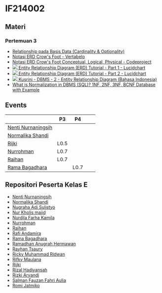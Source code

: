 # IF214002

## Materi

### Pertemuan 3
- [Relationship pada Basis Data (Cardinality & Optionality)](https://sqldatabasetutorials.com/sql-db/database-relationships/)
- [Notasi ERD Crow's Foot - Vertabelo](https://vertabelo.com/blog/crow-s-foot-notation/)
- [Notasi ERD Crow's Foot Conceptual, Logical, Physical - Codeproject](https://www.codeproject.com/Articles/878359/Data-Modelling-using-ERD-with-Crow-Foot-Notation)
- [![](https://img.youtube.com/vi/QpdhBUYk7Kk/2.jpg) Entity Relationship Diagram (ERD) Tutorial - Part 1 - Lucidchart](https://www.youtube.com/watch?v=QpdhBUYk7Kk)
- [![](https://img.youtube.com/vi/-CuY5ADwn24/3.jpg) Entity Relationship Diagram (ERD) Tutorial - Part 2 - Lucidchart](https://www.youtube.com/watch?v=-CuY5ADwn24)
- [![](https://img.youtube.com/vi/s9-H-adeA-I/3.jpg) Kusrini - DBMS - 2 - Entity Relationship Diagram (Bahasa Indonesia)](https://www.youtube.com/watch?v=s9-H-adeA-I)
- [What is Normalization in DBMS (SQL)? 1NF, 2NF, 3NF, BCNF Database with Example](https://www.guru99.com/database-normalization.html)


## Events

|                                                                     |P3   |P4   |   |   |
|---                                                                  |---  |---  |---|---|
|[Nenti Nurnaningsih](https://github.com/nentinur/IF214002)           |     |     |   |   |
|[Normalika Shandi](https://github.com/NormalikaShandi/IF214002-NEW)  |     |     |   |   |
|[Rijki](https://github.com/rizky-iki/IF214002)                       |L0.5 |     |   |   |
|[Nurrohman](https://github.com/Nurrohman10/IF214002)                 |L0.7 |     |   |   |
|[Raihan](https://github.com/Rhnnrsdq/IF214002)                       |L0.7 |     |   |   |
|[Rama Bagadhara](https://github.com/ramabhagadhara/IF214002)         |     |L0.7 |   |   |

## Repositori Peserta Kelas E
- [Nenti Nurnaningsih](https://github.com/nentinur/IF214002)
- [Normalika Shandi](https://github.com/NormalikaShandi/IF214002-NEW)
- [Nugraha Adi Sulistyo](https://github.com/nugrahaas/IF214002)
- [Nur Kholis majid](https://github.com/Nurkholis070401/IF214002)
- [Nurdila Farha Kamila](https://github.com/nurdilafarha/IF214002)
- [Nurrohman](https://github.com/Nurrohman10/IF214002)
- [Raihan](https://github.com/Rhnnrsdq/IF214002)
- [Rafi Andamira](https://github.com/andamira16/IF214002)
- [Rama Bagadhara](https://github.com/ramabhagadhara/IF214002)
- [Ramadhan Anugrah Hermawan](https://github.com/ramadhananugrahhermawan/IF214002)
- [Rayhan Tsaury](https://github.com/rayhanyeager/IF214002)
- [Ricky Muhammad Ridwan](https://github.com/ricky03knowhere/IF214002)
- [Rifky Maulana](https://github.com/rifkymaulana6/IF214002)
- [Rijki](https://github.com/rizky-iki/IF214002)
- [Rizal Hadiyansah](https://github.com/azliR/IF214002)
- [Rizki Aryandi](https://github.com/rizkiaryandi/IF214002)
- [Salman Fauzan Fahri Aulia](https://github.com/salmanfazz/IF214002)
- [Romi Jatmiko](https://github.com/romijatmiko/IF214002) 
